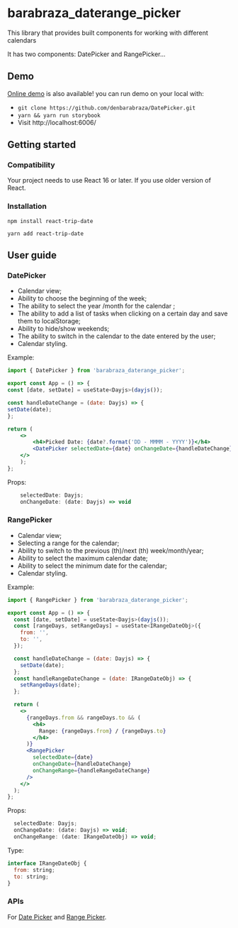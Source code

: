 # barabraza_daterange_picker

This library that provides built components for working with different calendars

It has two components: DatePicker and RangePicker...

## Demo

[Online demo](https://denbarabraza-picker.vercel.app) is also available! you can run demo on your local with:

- `git clone https://github.com/denbarabraza/DatePicker.git`
- `yarn && yarn run storybook`
- Visit http://localhost:6006/

## Getting started

### Compatibility

Your project needs to use React 16 or later. If you use older version of React.

### Installation

`npm install react-trip-date`

`yarn add react-trip-date`

## User guide

### DatePicker

- Calendar view;
- Ability to choose the beginning of the week;
- The ability to select the year /month for the calendar ;
- The ability to add a list of tasks when clicking on a certain day and save them to localStorage;
- Ability to hide/show weekends;
- The ability to switch in the calendar to the date entered by the user;
- Calendar styling.

Example:

``` jsx
import { DatePicker } from 'barabraza_daterange_picker';

export const App = () => {
const [date, setDate] = useState<Dayjs>(dayjs());

const handleDateChange = (date: Dayjs) => {
setDate(date);
};

return (
    <>
        <h4>Picked Date: {date?.format('DD - MMMM - YYYY')}</h4>
        <DatePicker selectedDate={date} onChangeDate={handleDateChange} />
    </>
    );
};
```

Props:

``` jsx
    selectedDate: Dayjs;
    onChangeDate: (date: Dayjs) => void
```

### RangePicker

- Calendar view;
- Selecting a range for the calendar;
- Ability to switch to the previous (th)/next (th) week/month/year;
- Ability to select the maximum calendar date;
- Ability to select the minimum date for the calendar;
- Calendar styling.

Example:

``` jsx
import { RangePicker } from 'barabraza_daterange_picker';

export const App = () => {
  const [date, setDate] = useState<Dayjs>(dayjs());
  const [rangeDays, setRangeDays] = useState<IRangeDateObj>({
    from: '',
    to: '',
  });

  const handleDateChange = (date: Dayjs) => {
    setDate(date);
  };
  const handleRangeDateChange = (date: IRangeDateObj) => {
    setRangeDays(date);
  };

  return (
    <>
      {rangeDays.from && rangeDays.to && (
        <h4>
          Range: {rangeDays.from} / {rangeDays.to}
        </h4>
      )}
      <RangePicker
        selectedDate={date}
        onChangeDate={handleDateChange}
        onChangeRange={handleRangeDateChange}
      />
    </>
  );
};
```

Props:

``` jsx
  selectedDate: Dayjs;
  onChangeDate: (date: Dayjs) => void;
  onChangeRange: (date: IRangeDateObj) => void;
```

Type:

``` jsx
interface IRangeDateObj {
  from: string;
  to: string;
}
```

### APIs

For [Date Picker](https://denbarabraza-picker.vercel.app/?path=/story/reactcomponentlibrary-datepicker--date-picker-stories)
and [Range Picker](https://denbarabraza-picker.vercel.app/?path=/story/reactcomponentlibrary-rangepicker--range-picker-stories).



